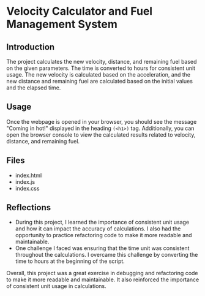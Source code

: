 # Velocity Calculator and Fuel Management System

## Introduction
The project calculates the new velocity, distance, and remaining fuel based on the given parameters. The time is converted to hours for consistent unit usage. The new velocity is calculated based on the acceleration, and the new distance and remaining fuel are calculated based on the initial values and the elapsed time.

## Usage
Once the webpage is opened in your browser, you should see the message "Coming in hot!" displayed in the heading `(<h1>)` tag. Additionally, you can open the browser console to view the calculated results related to velocity, distance, and remaining fuel.

## Files
* index.html
* index.js
* index.css


## Reflections
* During this project, I learned the importance of consistent unit usage and how it can impact the accuracy of calculations. I also had the opportunity to practice refactoring code to make it more readable and maintainable.
* One challenge I faced was ensuring that the time unit was consistent throughout the calculations. I overcame this challenge by converting the time to hours at the beginning of the script.

 Overall, this project was a great exercise in debugging and refactoring code to make it more 
 readable and maintainable. It also reinforced the importance of consistent unit usage in 
 calculations.  
